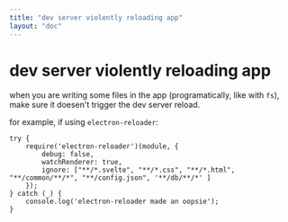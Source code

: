 ```yaml
---
title: "dev server violently reloading app"
layout: "doc"
---
```

# dev server violently reloading app

when you are writing some files in the app (programatically, like with `fs`), make sure it doesen't trigger the dev server reload.

for example, if using `electron-reloader`:

```tsx
try {
	require('electron-reloader')(module, {
		debug: false,
		watchRenderer: true,
		ignore: ["**/*.svelte", "**/*.css", "**/*.html", "**/common/**/*", "**/config.json", '**/db/**/*' ]
	});
} catch (_) { 
	console.log('electron-reloader made an oopsie');
}
```